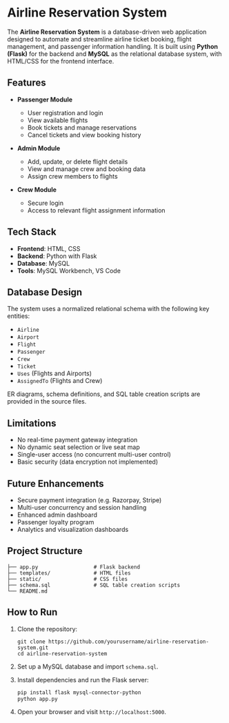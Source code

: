 
# Airline Reservation System

The **Airline Reservation System** is a database-driven web application designed to automate and streamline airline ticket booking, flight management, and passenger information handling. It is built using **Python (Flask)** for the backend and **MySQL** as the relational database system, with HTML/CSS for the frontend interface.

## Features

- **Passenger Module**
  - User registration and login
  - View available flights
  - Book tickets and manage reservations
  - Cancel tickets and view booking history

- **Admin Module**
  - Add, update, or delete flight details
  - View and manage crew and booking data
  - Assign crew members to flights

- **Crew Module**
  - Secure login
  - Access to relevant flight assignment information

## Tech Stack

- **Frontend**: HTML, CSS
- **Backend**: Python with Flask
- **Database**: MySQL
- **Tools**: MySQL Workbench, VS Code

## Database Design

The system uses a normalized relational schema with the following key entities:
- `Airline`
- `Airport`
- `Flight`
- `Passenger`
- `Crew`
- `Ticket`
- `Uses` (Flights and Airports)
- `AssignedTo` (Flights and Crew)

ER diagrams, schema definitions, and SQL table creation scripts are provided in the source files.

## Limitations

- No real-time payment gateway integration
- No dynamic seat selection or live seat map
- Single-user access (no concurrent multi-user control)
- Basic security (data encryption not implemented)

## Future Enhancements

- Secure payment integration (e.g. Razorpay, Stripe)
- Multi-user concurrency and session handling
- Enhanced admin dashboard
- Passenger loyalty program
- Analytics and visualization dashboards

## Project Structure

```
├── app.py                  # Flask backend
├── templates/              # HTML files
├── static/                 # CSS files
├── schema.sql              # SQL table creation scripts
└── README.md
```

## How to Run

1. Clone the repository:
   ```
   git clone https://github.com/yourusername/airline-reservation-system.git
   cd airline-reservation-system
   ```

2. Set up a MySQL database and import `schema.sql`.

3. Install dependencies and run the Flask server:
   ```bash
   pip install flask mysql-connector-python
   python app.py
   ```

4. Open your browser and visit `http://localhost:5000`.
